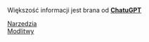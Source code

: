 Większość informacji jest brana od <u><b>ChatuGPT</b></u>

[Narzedzia](Narzedzia/README.MD) <br>
[Modlitwy](Modlitwy/Modlitwy.MD)

